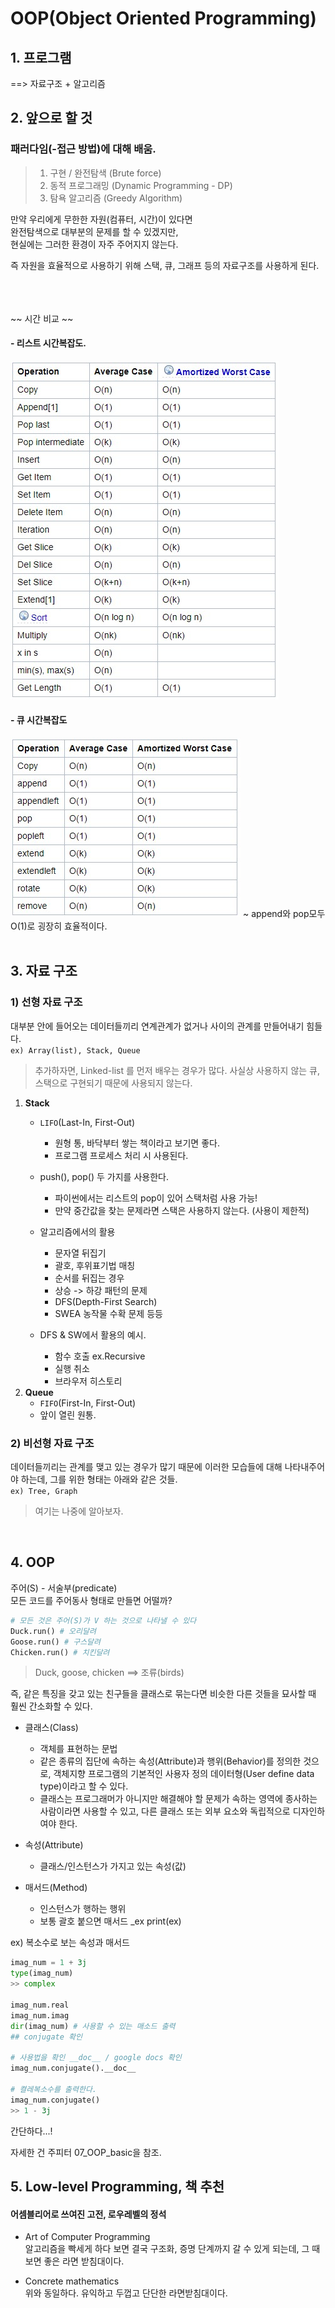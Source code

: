 # OOP(Object Oriented Programming)

## 1. 프로그램  
==> 자료구조 + 알고리즘  

## 2. 앞으로 할 것  
### 패러다임(-접근 방법)에 대해 배움.  

> 1. 구현 / 완전탐색 (Brute force)  
> 2. 동적 프로그래밍 (Dynamic Programming - DP)  
> 3. 탐욕 알고리즘   (Greedy Algorithm)  

만약 우리에게 무한한 자원(컴퓨터, 시간)이 있다면  
완전탐색으로 대부분의 문제를 할 수 있겠지만,  
현실에는 그러한 환경이 자주 주어지지 않는다.

즉 자원을 효율적으로 사용하기 위해 스택, 큐, 그래프 등의 자료구조를 사용하게 된다.  
<br>  
<br>

~~ 시간 비교 ~~
#### - 리스트 시간복잡도.
<img src= 'capture/python_time_complexity.jpg'>

#### - 큐 시간복잡도
<img src= 'capture/queue_time_complexity.jpg'>
~ append와 pop모두 O(1)로 굉장히 효율적이다.
<br>
<br>

## 3. 자료 구조
### 1) 선형 자료 구조
대부분 안에 들어오는 데이터들끼리 연계관계가 없거나 사이의 관계를 만들어내기 힘들다.  
`ex) Array(list), Stack, Queue`
 >추가하자면, Linked-list 를 먼저 배우는 경우가 많다. 사실상 사용하지 않는 큐, 스택으로 구현되기 때문에 사용되지 않는다.


 1) **Stack**  
    - `LIFO`(Last-In, First-Out)  
        - 원형 통, 바닥부터 쌓는 책이라고 보기면 좋다.  
        - 프로그램 프로세스 처리 시 사용된다.

    - push(), pop() 두 가지를 사용한다.
        - 파이썬에서는 리스트의 pop이 있어 스택처럼 사용 가능!
        - 만약 중간값을 찾는 문제라면 스택은 사용하지 않는다. (사용이 제한적)
        
    - 알고리즘에서의 활용
        - 문자열 뒤집기
        - 괄호, 후위표기법 매칭
        - 순서를 뒤집는 경우
        - 상승 -> 하강 패턴의 문제
        - DFS(Depth-First Search)
        - SWEA 농작물 수확 문제 등등

    - DFS & SW에서 활용의 예시.
        - 함수 호출 ex.Recursive
        - 실행 취소
        - 브라우저 히스토리
 2) **Queue**  
    - `FIFO`(First-In, First-Out)
    - 앞이 열린 원통. 

### 2) 비선형 자료 구조
데이터들끼리는 관계를 맺고 있는 경우가 많기 때문에 이러한 모습들에 대해 나타내주어야 하는데, 그를 위한 형태는 아래와 같은 것들.  
`ex) Tree, Graph`

> 여기는 나중에 알아보자.

<br>

## 4. OOP 
주어(S) - 서술부(predicate)  
모든 코드를 주어동사 형태로 만들면 어떨까?

```python
# 모든 것은 주어(S)가 V 하는 것으로 나타낼 수 있다
Duck.run() # 오리달려
Goose.run() # 구스달려
Chicken.run() # 치킨달려
```
> Duck, goose, chicken ==> 조류(birds)

즉, 같은 특징을 갖고 있는 친구들을 클래스로 묶는다면 비슷한 다른 것들을 묘사할 때 훨씬 간소화할 수 있다.
  
- 클래스(Class)
    - 객체를 표현하는 문법
    -  같은 종류의 집단에 속하는 속성(Attribute)과 행위(Behavior)를 정의한 것으로, 객체지향 프로그램의 기본적인 사용자 정의 데이터형(User define data type)이라고 할 수 있다.
    - 클래스는 프로그래머가 아니지만 해결해야 할 문제가 속하는 영역에 종사하는 사람이라면 사용할 수 있고, 다른 클래스 또는 외부 요소와 독립적으로 디자인하여야 한다.

- 속성(Attribute)
    - 클래스/인스턴스가 가지고 있는 속성(값)

- 매서드(Method)
    - 인스턴스가 행하는 행위
    - 보통 괄호 붙으면 매서드 _ex print(ex)


ex) 복소수로 보는 속성과 매서드
```python
imag_num = 1 + 3j
type(imag_num) 
>> complex

imag_num.real
imag_num.imag
dir(imag_num) # 사용할 수 있는 매소드 출력
## conjugate 확인

# 사용법을 확인 __doc__ / google docs 확인
imag_num.conjugate().__doc__

# 켤레복소수를 출력한다.
imag_num.conjugate()
>> 1 - 3j
```

간단하다...!

자세한 건 주피터 07_OOP_basic을 참조.
<br>


## 5. Low-level Programming, 책 추천
#### 어셈블리어로 쓰여진 고전, 로우레벨의 정석

- Art of Computer Programming  
  알고리즘을 빡세게 하다 보면 결국 구조화, 증명 단계까지 갈 수 있게 되는데, 그 때 보면 좋은 라면 받침대이다.  

- Concrete mathematics  
  위와 동일하다. 유익하고 두껍고 단단한 라면받침대이다.  
